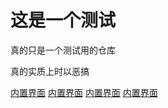 # 这是一个测试

真的只是一个测试用的仓库

真的实质上时以恶搞

[内置界面](index.md)
[内置界面](index.md)
[内置界面](index.md)
[内置界面](index.md)
